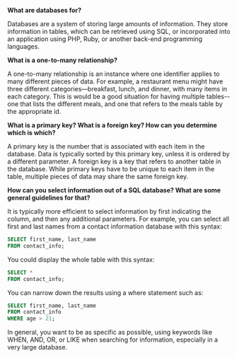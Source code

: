 **What are databases for?**

Databases are a system of storing large amounts of information.  They store information in tables, which can be retrieved using SQL, or incorporated into an application using PHP, Ruby, or another back-end programming languages.

**What is a one-to-many relationship?**

A one-to-many relationship is an instance where one identifier applies to many different pieces of data.  For example, a restaurant menu might have three different categories—breakfast, lunch, and dinner, with many items in each category.  This is would be a good situation for having multiple tables--one that lists the different meals, and one that refers to the meals table by the appropriate id.  

**What is a primary key?  What is a foreign key?  How can you determine which is which?**

A primary key is the number that is associated with each item in the database.  Data is typically sorted by this primary key, unless it is ordered by a different parameter.  A foreign key is a key that refers to another table in the database.  While primary keys have to be unique to each item in the table, multiple pieces of data may share the same foreign key.  

**How can you select information out of a SQL database?  What are some general guidelines for that?**

It is typically more efficient to select information by first indicating the column, and then any additional parameters.  For example, you can select all first and last names from a contact information database with this syntax:

```sql
SELECT first_name, last_name
FROM contact_info;
```

You could display the whole table with this syntax:

```sql
SELECT *
FROM contact_info;
```

You can narrow down the results using a where statement such as:

```sql
SELECT first_name, last_name
FROM contact_info
WHERE age > 21;
```

In general, you want to be as specific as possible, using keywords like WHEN, AND, OR, or LIKE when searching for information, especially in a very large database.